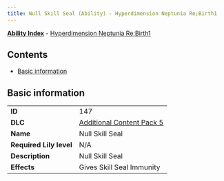 ```yaml
---
title: Null Skill Seal (Ability) - Hyperdimension Neptunia Re;Birth1
---
```


[**Ability Index**](/neptunia/rb1/ability/index.html) - [Hyperdimension Neptunia Re;Birth1](/neptunia/rb1)

## Contents

- [Basic information](#basic-information)

## Basic information

|   |   |
| -- | -- |
| **ID** | 147 |
| **DLC** | [Additional Content Pack 5](/neptunia/rb1/dlc/14-pack5.html) |
| **Name** | Null Skill Seal |
| **Required Lily level** | N/A |
| **Description** | Null Skill Seal |
| **Effects** | Gives Skill Seal Immunity |
